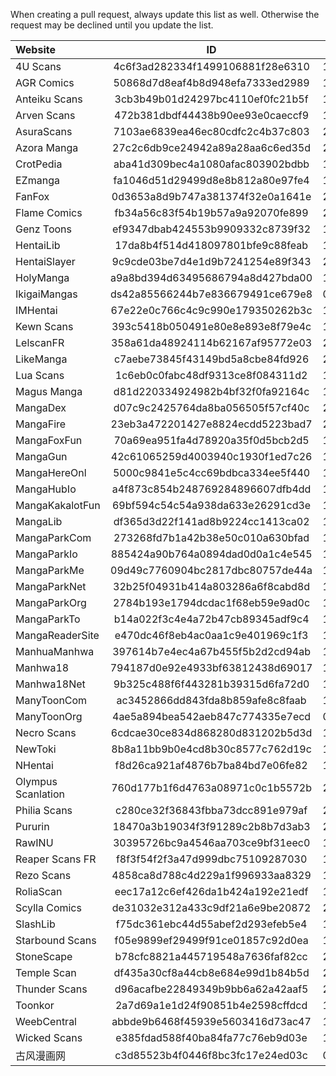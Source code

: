 When creating a pull request, always update this list as well.
Otherwise the request may be declined until you update the list.
  
  
| Website               | ID                               | Updated    | # Manga  |
|:----------------------|:--------------------------------:|:----------:|:--------:|
| 4U Scans              | 4c6f3ad282334f1499106881f28e6310 | 12.11.2024 | 85       |
| AGR Comics            | 50868d7d8eaf4b8d948efa7333ed2989 | 12.11.2024 | 64       |
| Anteiku Scans         | 3cb3b49b01d24297bc4110ef0fc21b5f | 12.11.2024 | 48       |
| Arven Scans           | 472b381dbdf44438b90ee93e0caeccf9 | 12.11.2024 | 88       |
| AsuraScans            | 7103ae6839ea46ec80cdfc2c4b37c803 | 21.11.2024 | 242      |
| Azora Manga           | 27c2c6db9ce24942a89a28aa6c6ed35d | 26.10.2024 | 234      |
| CrotPedia             | aba41d309bec4a1080afac803902bdbb | 10.10.2024 | 1649     |
| EZmanga               | fa1046d51d29499d8e8b812a80e97fe4 | 12.11.2024 | 104      |
| FanFox                | 0d3653a8d9b747a381374f32e0a1641e | 24.11.2024 | 30050    |
| Flame Comics          | fb34a56c83f54b19b57a9a92070fe899 | 29.11.2024 | 139      |
| Genz Toons            | ef9347dbab424553b9909332c8739f32 | 12.11.2024 | 81       |
| HentaiLib             | 17da8b4f514d418097801bfe9c88feab | 17.01.2025 | 27542    |
| HentaiSlayer          | 9c9cde03be7d4e1d9b7241254e89f343 | 23.10.2024 | 3101     |
| HolyManga             | a9a8bd394d63495686794a8d427bda00 | 13.01.2025 | 47713    |
| IkigaiMangas          | ds42a85566244b7e836679491ce679e8 | 01.01.2025 | 3625     |
| IMHentai              | 67e22e0c766c4c9c990e179350262b3c | 13.10.2024 | 1064634  |
| Kewn Scans            | 393c5418b050491e80e8e893e8f79e4c | 12.11.2024 | 28       |
| LelscanFR             | 358a61da48924114b62167af95772e03 | 23.10.2024 | 203      |
| LikeManga             | c7aebe73845f43149bd5a8cbe84fd926 | 29.11.2024 | 32328    |
| Lua Scans             | 1c6eb0c0fabc48df9313ce8f084311d2 | 12.11.2024 | 154      |
| Magus Manga           | d81d220334924982b4bf32f0fa92164c | 12.11.2024 | 143      |
| MangaDex              | d07c9c2425764da8ba056505f57cf40c | 24.11.2024 | 98303    |
| MangaFire             | 23eb3a472201427e8824ecdd5223bad7 | 29.11.2024 | 44972    |
| MangaFoxFun           | 70a69ea951fa4d78920a35f0d5bcb2d5 | 11.10.2024 | 25431    |
| MangaGun              | 42c61065259d4003940c1930f1ed7c26 | 19.01.2025 | 5353     |
| MangaHereOnl          | 5000c9841e5c4cc69bdbca334ee5f440 | 11.10.2024 | 22232    |
| MangaHubIo            | a4f873c854b248769284896607dfb4dd | 11.10.2024 | 59628    |
| MangaKakalotFun       | 69bf594c54c54a938da633e26291cd3e | 11.10.2024 | 40758    |
| MangaLib              | df365d3d22f141ad8b9224cc1413ca02 | 17.01.2025 | 51087    |
| MangaParkCom          | 273268fd7b1a42b38e50c010a630bfad | 10.10.2024 | 96954    |
| MangaParkIo           | 885424a90b764a0894dad0d0a1c4e545 | 10.10.2024 | 96954    |
| MangaParkMe           | 09d49c7760904bc2817dbc80757de44a | 10.10.2024 | 96954    |
| MangaParkNet          | 32b25f04931b414a803286a6f8cabd8d | 10.10.2024 | 96954    |
| MangaParkOrg          | 2784b193e1794dcdac1f68eb59e9ad0c | 10.10.2024 | 96954    |
| MangaParkTo           | b14a022f3c4e4a72b47cb89345adf9c4 | 10.10.2024 | 96954    |
| MangaReaderSite       | e470dc46f8eb4ac0aa1c9e401969c1f3 | 11.10.2024 | 5014     |
| ManhuaManhwa          | 397614b7e4ec4a67b455f5b2d2cd94ab | 15.10.2024 | 7730     |
| Manhwa18              | 794187d0e92e4933bf63812438d69017 | 11.11.2024 | 1623     |
| Manhwa18Net           | 9b325c488f6f443281b39315d6fa72d0 | 11.11.2024 | 1627     |
| ManyToonCom           | ac3452866dd843fda8b859afe8c8faab | 11.12.2024 | 104619   |
| ManyToonOrg           | 4ae5a894bea542aeb847c774335e7ecd | 09.12.2024 | 1387     |
| Necro Scans           | 6cdcae30ce834d868280d831202b5d3d | 12.11.2024 | 60       |
| NewToki               | 8b8a11bb9b0e4cd8b30c8577c762d19c | 18.01.2025 | 1310     |
| NHentai               | f8d26ca921af4876b7ba84bd7e06fe82 | 12.10.2024 | 508484   |
| Olympus Scanlation    | 760d177b1f6d4763a08971c0c1b5572b | 29.11.2024 | 968      |
| Philia Scans          | c280ce32f36843fbba73dcc891e979af | 29.11.2024 | 101      |
| Pururin               | 18470a3b19034f3f91289c2b8b7d3ab3 | 21.11.2024 | 52199    |
| RawINU                | 30395726bc9a4546aa703ce9bf31eec0 | 19.01.2025 | 5183     |
| Reaper Scans FR       | f8f3f54f2f3a47d999dbc75109287030 | 12.11.2024 | 84       |
| Rezo Scans            | 4858ca8d788c4d229a1f996933aa8329 | 12.11.2024 | 32       |
| RoliaScan             | eec17a12c6ef426da1b424a192e21edf | 13.12.2024 | 50       |
| Scylla Comics         | de31032e312a433c9df21a6e9be20872 | 23.10.2024 | 77       |
| SlashLib              | f75dc361ebc44d55abef2d293efeb5e4 | 19.01.2025 | 20220    |
| Starbound Scans       | f05e9899ef29499f91ce01857c92d0ea | 12.11.2024 | 58       |
| StoneScape            | b78cfc8821a445719548a7636faf82cc | 29.11.2024 | 32       |
| Temple Scan           | df435a30cf8a44cb8e684e99d1b84b5d | 29.11.2024 | 123      |
| Thunder Scans         | d96acafbe22849349b9bb6a62a42aaf5 | 29.11.2024 | 95       |
| Toonkor               | 2a7d69a1e1d24f90851b4e2598cffdcd | 18.01.2025 | 14011    |
| WeebCentral           | abbde9b6468f45939e5603416d73ac47 | 12.01.2025 | 8600     |
| Wicked Scans          | e385fdad588f40ba84fa77c76eb9d03e | 12.11.2024 | 27       |
| 古风漫画网             | c3d85523b4f0446f8bc3fc17e24ed03c | 04.01.2025 | 48996    |